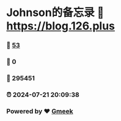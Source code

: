 # Johnson的备忘录 :link: https://blog.126.plus 
### :page_facing_up: [53](https://blog.126.plus/tag.html) 
### :speech_balloon: 0 
### :hibiscus: 295451 
### :alarm_clock: 2024-07-21 20:09:38 
### Powered by :heart: [Gmeek](https://github.com/Meekdai/Gmeek)

